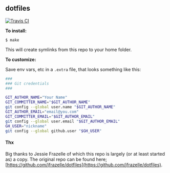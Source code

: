 ## dotfiles

[![Travis CI](https://travis-ci.org/mdonkers/dotfiles.svg?branch=master)](https://travis-ci.org/mdonkers/dotfiles)

**To install:**

```console
$ make
```

This will create symlinks from this repo to your home folder.

**To customize:**

Save env vars, etc in a `.extra` file, that looks something like
this:

```bash
###
### Git credentials
###

GIT_AUTHOR_NAME="Your Name"
GIT_COMMITTER_NAME="$GIT_AUTHOR_NAME"
git config --global user.name "$GIT_AUTHOR_NAME"
GIT_AUTHOR_EMAIL="email@you.com"
GIT_COMMITTER_EMAIL="$GIT_AUTHOR_EMAIL"
git config --global user.email "$GIT_AUTHOR_EMAIL"
GH_USER="nickname"
git config --global github.user "$GH_USER"
```

#### Thx

Big thanks to Jessie Frazelle of which this repo is largely (or at least started as) a copy.
The original repo can be found here; [https://github.com/jfrazelle/dotfiles](https://github.com/jfrazelle/dotfiles).

